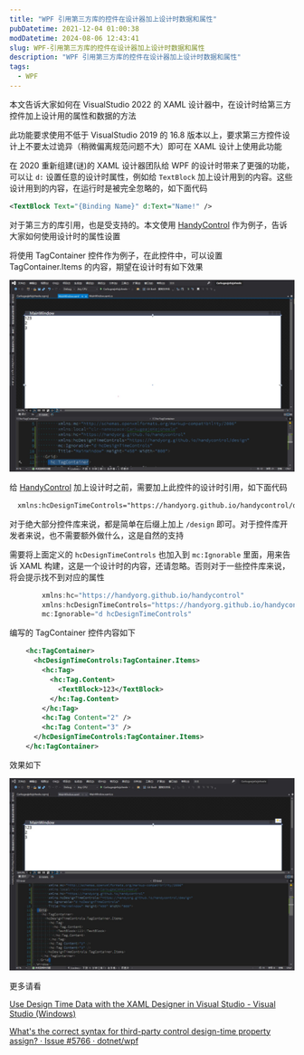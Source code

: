```yaml
---
title: "WPF 引用第三方库的控件在设计器加上设计时数据和属性"
pubDatetime: 2021-12-04 01:00:38
modDatetime: 2024-08-06 12:43:41
slug: WPF-引用第三方库的控件在设计器加上设计时数据和属性
description: "WPF 引用第三方库的控件在设计器加上设计时数据和属性"
tags:
  - WPF
---
```





本文告诉大家如何在 VisualStudio 2022 的 XAML 设计器中，在设计时给第三方控件加上设计用的属性和数据的方法

<!--more-->


<!-- CreateTime:2021/12/4 9:00:38 -->

<!-- 发布 -->

此功能要求使用不低于 VisualStudio 2019 的 16.8 版本以上，要求第三方控件设计上不要太过诡异（稍微偏离规范问题不大）即可在 XAML 设计上使用此功能

在 2020 重新组建(谜)的 XAML 设计器团队给 WPF 的设计时带来了更强的功能，可以让 `d:` 设置任意的设计时属性，例如给 `TextBlock` 加上设计用到的内容。这些设计用到的内容，在运行时是被完全忽略的，如下面代码

```xml
<TextBlock Text="{Binding Name}" d:Text="Name!" />
```

对于第三方的库引用，也是受支持的。本文使用 [HandyControl](https://github.com/HandyOrg/HandyControl) 作为例子，告诉大家如何使用设计时的属性设置

将使用 TagContainer 控件作为例子，在此控件中，可以设置 TagContainer.Items 的内容，期望在设计时有如下效果

<!-- ![](images/img-WPF 引用第三方库的控件在设计器加上设计时数据和属性0.png) -->

![](images/img-modify-c2d2ff83463d324cd086bd5f83d888bc.jpg)

给 [HandyControl](https://github.com/HandyOrg/HandyControl) 加上设计时之前，需要加上此控件的设计时引用，如下面代码

```xml
  xmlns:hcDesignTimeControls="https://handyorg.github.io/handycontrol/design"
```

对于绝大部分控件库来说，都是简单在后缀上加上 `/design` 即可。对于控件库开发者来说，也不需要额外做什么，这是自然的支持

需要将上面定义的 `hcDesignTimeControls` 也加入到 `mc:Ignorable` 里面，用来告诉 XAML 构建，这是一个设计时的内容，还请忽略。否则对于一些控件库来说，将会提示找不到对应的属性

```csharp
        xmlns:hc="https://handyorg.github.io/handycontrol"
        xmlns:hcDesignTimeControls="https://handyorg.github.io/handycontrol/design"
        mc:Ignorable="d hcDesignTimeControls"
```

编写的 TagContainer 控件内容如下

```xml
    <hc:TagContainer>
      <hcDesignTimeControls:TagContainer.Items>
        <hc:Tag>
          <hc:Tag.Content>
            <TextBlock>123</TextBlock>
          </hc:Tag.Content>
        </hc:Tag>
        <hc:Tag Content="2" />
        <hc:Tag Content="3" />
      </hcDesignTimeControls:TagContainer.Items>
    </hc:TagContainer>
```

效果如下

<!-- ![](images/img-WPF 引用第三方库的控件在设计器加上设计时数据和属性1.png) -->

![](images/img-modify-59c2a85cf4daf62c57c9f2579a960126.jpg)

更多请看

[Use Design Time Data with the XAML Designer in Visual Studio - Visual Studio (Windows)](https://docs.microsoft.com/en-us/visualstudio/xaml-tools/xaml-designtime-data?view=vs-2022&WT.mc_id=WD-MVP-5003260 )

[What's the correct syntax for third-party control design-time property assign? · Issue #5766 · dotnet/wpf](https://github.com/dotnet/wpf/issues/5766 )

